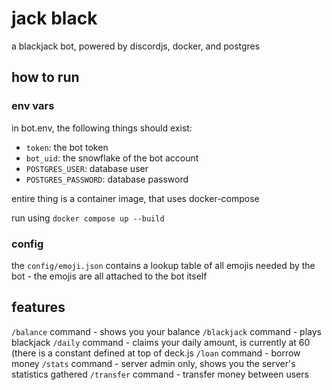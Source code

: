 # jack black

a blackjack bot, powered by discordjs, docker, and postgres

## how to run

### env vars
in bot.env, the following things should exist:

- `token`: the bot token
- `bot_uid`: the snowflake of the bot account
- `POSTGRES_USER`: database user
- `POSTGRES_PASSWORD`: database password

entire thing is a container image, that uses docker-compose

run using `docker compose up --build`

### config

the `config/emoji.json` contains a lookup table of all emojis needed by the bot - the emojis are all attached to the bot itself

## features

`/balance` command - shows you your balance
`/blackjack` command - plays blackjack
`/daily` command - claims your daily amount, is currently at 60 (there is a constant defined at top of deck.js
`/loan` command - borrow money
`/stats` command - server admin only, shows you the server's statistics gathered
`/transfer` command - transfer money between users
